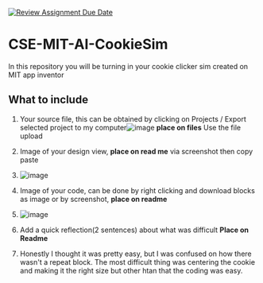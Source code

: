 [![Review Assignment Due Date](https://classroom.github.com/assets/deadline-readme-button-22041afd0340ce965d47ae6ef1cefeee28c7c493a6346c4f15d667ab976d596c.svg)](https://classroom.github.com/a/eysopNXu)
# CSE-MIT-AI-CookieSim

In this repository you will be turning in your cookie clicker sim created on MIT app inventor

## What to include

1. Your source file, this can be obtained by clicking on Projects / Export selected project to my computer![image](https://github.com/user-attachments/assets/f99cff16-16e3-4e1e-afc7-9da69f0e47f4) __place on files__ Use the file upload
2. Image of your design view, __place on read me__ via screenshot then copy paste
3. ![image](https://github.com/user-attachments/assets/af8b73e7-9115-4666-8f6a-293577bc9df0)


4. Image of your code, can be done by right clicking and download blocks as image or by screenshot, __place on readme__
5. ![image](https://github.com/user-attachments/assets/c87365da-bacc-4b9e-9174-531214fd34a3)

6. Add a quick reflection(2 sentences) about what was difficult __Place on Readme__
7. Honestly I thought it was pretty easy, but I was confused on how there wasn't a repeat block. The most difficult thing was centering the cookie and making it the right size but other htan that the coding was easy. 


